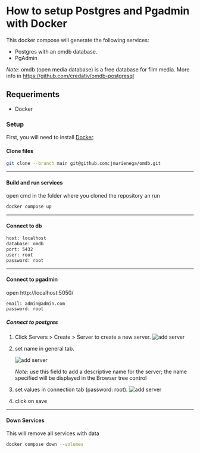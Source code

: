 # How to setup Postgres and Pgadmin with Docker

This docker compose will generate the following services:
* Postgres with an omdb database.
* PgAdmin

_Note_: omdb (open media database) is a free database for film media. More info in https://github.com/credativ/omdb-postgresql


## Requeriments 

* Docker

### Setup
First, you will need to install [Docker](https://docs.docker.com/engine/install/).

#### Clone files

```bash
git clone --branch main git@github.com:jmurienega/omdb.git
````

---

#### Build and run services
open cmd in the folder where you cloned  the repository an run
```bash
docker compose up
```

---
#### Connect to db

```bash
host: localhost
database: omdb
port: 5432
user: root
password: root
```
---

#### Connect to pgadmin
open http://localhost:5050/
```code
email: admin@admin.com
password: root
```
##### Connect to postgres
1. Click Servers > Create > Server to create a new server.
    ![add server](https://miro.medium.com/v2/resize:fit:720/format:webp/1*loUwEWAVFv2J15aVIVTFoA.png)
2. set name in general tab.

    ![add server](https://miro.medium.com/v2/resize:fit:640/format:webp/1*KUQi0CFe1ZDHjOjOQWahJQ.png)
	
    _Note_: use this field to add a descriptive name for the server; the name specified will be displayed in the Browser tree control
3. set values in connection tab (password: root).
    ![add server](https://miro.medium.com/v2/resize:fit:640/format:webp/1*BVTYvUuaWDnEgHHLQxF4Ug.png)
4. click on save

---
#### Down Services

This will remove all services with data

```bash
docker compose down --volumes
```